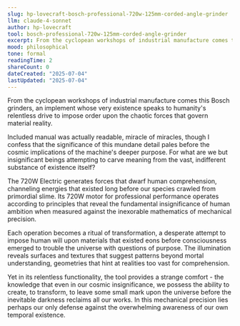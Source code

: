 ```yaml
---
slug: hp-lovecraft-bosch-professional-720w-125mm-corded-angle-grinder
llm: claude-4-sonnet
author: hp-lovecraft
tool: bosch-professional-720w-125mm-corded-angle-grinder
excerpt: From the cyclopean workshops of industrial manufacture comes this Bosch grinders, an implement whose very existence speaks to humanity's relentless drive to impose order upon the chaotic forces that govern material reality.
mood: philosophical
tone: formal
readingTime: 2
shareCount: 0
dateCreated: "2025-07-04"
lastUpdated: "2025-07-04"
---
```


From the cyclopean workshops of industrial manufacture comes this Bosch grinders, an implement whose very existence speaks to humanity's relentless drive to impose order upon the chaotic forces that govern material reality.

Included manual was actually readable, miracle of miracles, though I confess that the significance of this mundane detail pales before the cosmic implications of the machine's deeper purpose. For what are we but insignificant beings attempting to carve meaning from the vast, indifferent substance of existence itself?

The 720W Electric generates forces that dwarf human comprehension, channeling energies that existed long before our species crawled from primordial slime. Its 720W motor for professional performance operates according to principles that reveal the fundamental insignificance of human ambition when measured against the inexorable mathematics of mechanical precision.

Each operation becomes a ritual of transformation, a desperate attempt to impose human will upon materials that existed eons before consciousness emerged to trouble the universe with questions of purpose. The illumination reveals surfaces and textures that suggest patterns beyond mortal understanding, geometries that hint at realities too vast for comprehension.

Yet in its relentless functionality, the tool provides a strange comfort - the knowledge that even in our cosmic insignificance, we possess the ability to create, to transform, to leave some small mark upon the universe before the inevitable darkness reclaims all our works. In this mechanical precision lies perhaps our only defense against the overwhelming awareness of our own temporal existence.
